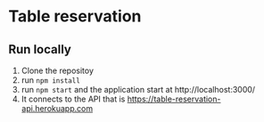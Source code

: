 # Table reservation

## Run locally
   1. Clone the repositoy
   2. run `npm install`
   3. run `npm start` and the application start at http://localhost:3000/
   4. It connects to the API that is https://table-reservation-api.herokuapp.com
     
